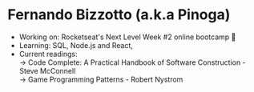 # Fernando Bizzotto (a.k.a Pinoga) 


- Working on: Rocketseat's Next Level Week #2 online bootcamp :rocket:
- Learning: SQL, Node.js and React, 
- Current readings: 
    <br />-> Code Complete: A Practical Handbook of Software Construction - Steve McConnell
    <br />-> Game Programming Patterns - Robert Nystrom

